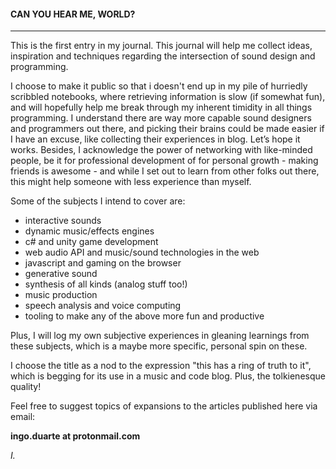 #### ﻿CAN YOU HEAR ME, WORLD?

---

This is the first entry in my journal. This journal will help me collect ideas, inspiration and techniques regarding the intersection of sound design and programming.

I choose to make it public so that i doesn't end up in my pile of hurriedly scribbled notebooks, where retrieving information is slow (if somewhat fun), and will hopefully help me break through my inherent timidity in all things programming. I understand there are way more capable sound designers and programmers out there, and picking their brains could be made easier if I have an excuse, like collecting their experiences in blog. Let’s hope it works.
Besides, I acknowledge the power of networking with like-minded people, be it for professional development of for personal growth - making friends is awesome - and while I set out to learn from other folks out there, this might help someone with less experience than myself.

Some of the subjects I intend to cover are:
- interactive sounds
- dynamic music/effects engines
- c# and unity game development
- web audio API and music/sound technologies in the web
- javascript and gaming on the browser
- generative sound
- synthesis of all kinds (analog stuff too!)
- music production
- speech analysis and voice computing
- tooling to make any of the above more fun and productive

Plus, I will log my own subjective experiences in gleaning learnings from these subjects, which is a maybe more specific, personal spin on these.

I choose the title as a nod to the expression "this has a ring of truth to it", which is begging for its use in a music and code blog. Plus, the tolkienesque quality!

Feel free to suggest topics of expansions to the articles published here via email:

**ingo.duarte at protonmail.com**

*I.*